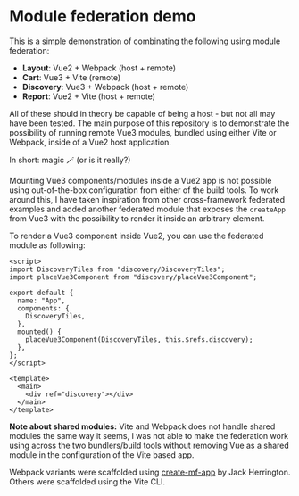 # Module federation demo

This is a simple demonstration of combinating the following using module federation:
- **Layout**: Vue2 + Webpack (host + remote)
- **Cart**: Vue3 + Vite (remote)
- **Discovery**: Vue3 + Webpack (host + remote)
- **Report**: Vue2 + Vite (host + remote)

All of these should in theory be capable of being a host - but not all may have been tested.
The main purpose of this repository is to demonstrate the possibility of running remote Vue3 modules, bundled using either Vite or Webpack, inside of a Vue2 host application. 

In short: magic 🪄 (or is it really?)

Mounting Vue3 components/modules inside a Vue2 app is not possible using out-of-the-box configuration from either of the build tools. 
To work around this, I have taken inspiration from other cross-framework federated examples and added another federated module that exposes the `createApp` from Vue3 with the possibility to render it inside an arbitrary element.

To render a Vue3 component inside Vue2, you can use the federated module as following:

```vue
<script>
import DiscoveryTiles from "discovery/DiscoveryTiles";
import placeVue3Component from "discovery/placeVue3Component";

export default {
  name: "App",
  components: {
    DiscoveryTiles,
  },
  mounted() {
    placeVue3Component(DiscoveryTiles, this.$refs.discovery);
  },
};
</script>

<template>
  <main>
    <div ref="discovery"></div>
  </main>
</template>
```

**Note about shared modules:**
Vite and Webpack does not handle shared modules the same way it seems, I was not able to make the federation work using across the two bundlers/build tools without removing Vue as a shared module in the configuration of the Vite based app. 


Webpack variants were scaffolded using [create-mf-app](https://github.com/jherr/create-mf-app) by Jack Herrington. 
Others were scaffolded using the Vite CLI.